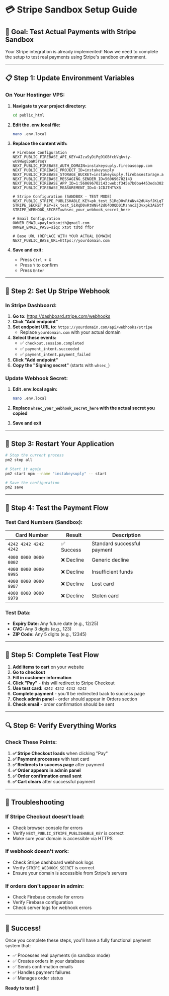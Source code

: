 # 💳 Stripe Sandbox Setup Guide

## 🎯 **Goal: Test Actual Payments with Stripe Sandbox**

Your Stripe integration is already implemented! Now we need to complete the setup to test real payments using Stripe's sandbox environment.

---

## 📋 **Step 1: Update Environment Variables**

### **On Your Hostinger VPS:**

1. **Navigate to your project directory:**
   ```bash
   cd public_html
   ```

2. **Edit the .env.local file:**
   ```bash
   nano .env.local
   ```

3. **Replace the content with:**
   ```env
   # Firebase Configuration
   NEXT_PUBLIC_FIREBASE_API_KEY=AIzaSyDiPg91GBfcbVqkvty-wU9WwgEpaK5rsqY
   NEXT_PUBLIC_FIREBASE_AUTH_DOMAIN=instakeysuply.firebaseapp.com
   NEXT_PUBLIC_FIREBASE_PROJECT_ID=instakeysuply
   NEXT_PUBLIC_FIREBASE_STORAGE_BUCKET=instakeysuply.firebasestorage.app
   NEXT_PUBLIC_FIREBASE_MESSAGING_SENDER_ID=560696702143
   NEXT_PUBLIC_FIREBASE_APP_ID=1:560696702143:web:f345e7b0ba4453eda3020a
   NEXT_PUBLIC_FIREBASE_MEASUREMENT_ID=G-1CDJTHTVXB

   # Stripe Configuration (SANDBOX - TEST MODE)
   NEXT_PUBLIC_STRIPE_PUBLISHABLE_KEY=pk_test_51RqD0vRtWNv42dU4sfJKLqTyhBznGiSmfGTpBKl6atFU8n4qfF6zWjnTXoN1ZY8KrBBsrprm9P3Jx8Q19UuUhFc7005vF6CLjW
   STRIPE_SECRET_KEY=sk_test_51RqD0vRtWNv42dU4OOQD01MznncZj3vxpk3AEStfYto9vG6ZDNYQpuq85m0Fwwsqp0GUODilR1dBeSeyjmbnO37U0094yg9rsa
   STRIPE_WEBHOOK_SECRET=whsec_your_webhook_secret_here

   # Email Configuration
   OWNER_EMAIL=paylocksmith@gmail.com
   OWNER_EMAIL_PASS=siqc xtot tdtd ffbr

   # Base URL (REPLACE WITH YOUR ACTUAL DOMAIN)
   NEXT_PUBLIC_BASE_URL=https://yourdomain.com
   ```

4. **Save and exit:**
   - Press `Ctrl + X`
   - Press `Y` to confirm
   - Press `Enter`

---

## 🔗 **Step 2: Set Up Stripe Webhook**

### **In Stripe Dashboard:**

1. **Go to:** https://dashboard.stripe.com/webhooks
2. **Click "Add endpoint"**
3. **Set endpoint URL to:** `https://yourdomain.com/api/webhooks/stripe`
   - Replace `yourdomain.com` with your actual domain
4. **Select these events:**
   - ✅ `checkout.session.completed`
   - ✅ `payment_intent.succeeded`
   - ✅ `payment_intent.payment_failed`
5. **Click "Add endpoint"**
6. **Copy the "Signing secret"** (starts with `whsec_`)

### **Update Webhook Secret:**

1. **Edit .env.local again:**
   ```bash
   nano .env.local
   ```

2. **Replace `whsec_your_webhook_secret_here` with the actual secret you copied**

3. **Save and exit**

---

## 🔄 **Step 3: Restart Your Application**

```bash
# Stop the current process
pm2 stop all

# Start it again
pm2 start npm --name "instakeysuply" -- start

# Save the configuration
pm2 save
```

---

## 🧪 **Step 4: Test the Payment Flow**

### **Test Card Numbers (Sandbox):**

| Card Number | Result | Description |
|-------------|--------|-------------|
| `4242 4242 4242 4242` | ✅ Success | Standard successful payment |
| `4000 0000 0000 0002` | ❌ Decline | Generic decline |
| `4000 0000 0000 9995` | ❌ Decline | Insufficient funds |
| `4000 0000 0000 9987` | ❌ Decline | Lost card |
| `4000 0000 0000 9979` | ❌ Decline | Stolen card |

### **Test Data:**
- **Expiry Date:** Any future date (e.g., 12/25)
- **CVC:** Any 3 digits (e.g., 123)
- **ZIP Code:** Any 5 digits (e.g., 12345)

---

## 🎯 **Step 5: Complete Test Flow**

1. **Add items to cart** on your website
2. **Go to checkout**
3. **Fill in customer information**
4. **Click "Pay"** - this will redirect to Stripe Checkout
5. **Use test card:** `4242 4242 4242 4242`
6. **Complete payment** - you'll be redirected back to success page
7. **Check admin panel** - order should appear in Orders section
8. **Check email** - order confirmation should be sent

---

## 🔍 **Step 6: Verify Everything Works**

### **Check These Points:**

1. **✅ Stripe Checkout loads** when clicking "Pay"
2. **✅ Payment processes** with test card
3. **✅ Redirects to success page** after payment
4. **✅ Order appears in admin panel**
5. **✅ Order confirmation email sent**
6. **✅ Cart clears** after successful payment

---

## 🚨 **Troubleshooting**

### **If Stripe Checkout doesn't load:**
- Check browser console for errors
- Verify `NEXT_PUBLIC_STRIPE_PUBLISHABLE_KEY` is correct
- Make sure your domain is accessible via HTTPS

### **If webhook doesn't work:**
- Check Stripe dashboard webhook logs
- Verify `STRIPE_WEBHOOK_SECRET` is correct
- Ensure your domain is accessible from Stripe's servers

### **If orders don't appear in admin:**
- Check Firebase console for errors
- Verify Firebase configuration
- Check server logs for webhook errors

---

## 🎉 **Success!**

Once you complete these steps, you'll have a fully functional payment system that:
- ✅ Processes real payments (in sandbox mode)
- ✅ Creates orders in your database
- ✅ Sends confirmation emails
- ✅ Handles payment failures
- ✅ Manages order status

**Ready to test!** 🚀
